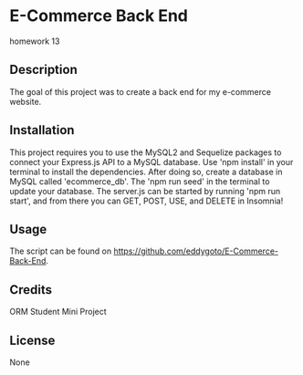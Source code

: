 # E-Commerce Back End

homework 13

## Description

The goal of this project was to create a back end for my e-commerce website.

## Installation

This project requires you to use the MySQL2 and Sequelize packages to connect your Express.js API to a MySQL database.
Use 'npm install' in your terminal to install the dependencies.
After doing so, create a database in MySQL called 'ecommerce_db'.
The 'npm run seed' in the terminal to update your database.
The server.js can be started by running 'npm run start', and from there you can GET, POST, USE, and DELETE in Insomnia!

## Usage

The script can be found on https://github.com/eddygoto/E-Commerce-Back-End.

## Credits

ORM Student Mini Project

## License

None
